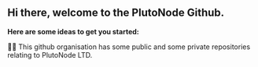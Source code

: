 ## Hi there, welcome to the PlutoNode Github.


**Here are some ideas to get you started:**

🙋‍♀️ This github organisation has some public and some private repositories relating to PlutoNode LTD.
